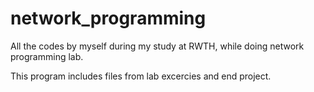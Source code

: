 # network_programming

All the codes by myself during my study at RWTH, while doing network programming lab.

This program includes files from lab excercies and end project.
